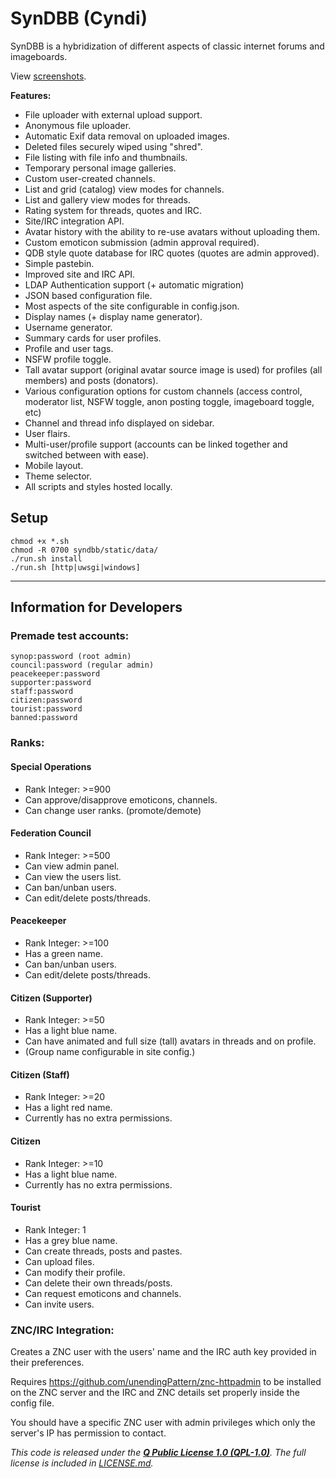 # SynDBB (Cyndi)

SynDBB is a hybridization of different aspects of classic internet forums and imageboards.

View [screenshots](SCREENSHOTS.md).

**Features:**

*   File uploader with external upload support.
*   Anonymous file uploader.
*   Automatic Exif data removal on uploaded images.
*   Deleted files securely wiped using "shred".
*   File listing with file info and thumbnails.
*   Temporary personal image galleries.
*   Custom user-created channels.
*   List and grid (catalog) view modes for channels.
*   List and gallery view modes for threads.
*   Rating system for threads, quotes and IRC.
*   Site/IRC integration API.
*   Avatar history with the ability to re-use avatars without uploading them.
*   Custom emoticon submission (admin approval required).
*   QDB style quote database for IRC quotes (quotes are admin approved).
*   Simple pastebin.
*   Improved site and IRC API.
*   LDAP Authentication support (+ automatic migration)
*   JSON based configuration file.
*   Most aspects of the site configurable in config.json.
*   Display names (+ display name generator).
*   Username generator.
*   Summary cards for user profiles.
*   Profile and user tags.
*   NSFW profile toggle.
*   Tall avatar support (original avatar source image is used) for profiles (all members) and posts (donators).
*   Various configuration options for custom channels (access control, moderator list, NSFW toggle, anon posting toggle, imageboard toggle, etc)
*   Channel and thread info displayed on sidebar.
*   User flairs.
*   Multi-user/profile support (accounts can be linked together and switched between with ease).
*   Mobile layout.
*   Theme selector.
*   All scripts and styles hosted locally.

## Setup
    chmod +x *.sh
    chmod -R 0700 syndbb/static/data/
    ./run.sh install
    ./run.sh [http|uwsgi|windows]


----------


## Information for Developers

### Premade test accounts:

    synop:password (root admin)
    council:password (regular admin)
    peacekeeper:password
    supporter:password
    staff:password
    citizen:password
    tourist:password
    banned:password 

### Ranks:

#### Special Operations

* Rank Integer: >=900
* Can approve/disapprove emoticons, channels.
* Can change user ranks. (promote/demote)


#### Federation Council

* Rank Integer: >=500
* Can view admin panel.
* Can view the users list.
* Can ban/unban users.
* Can edit/delete posts/threads.

#### Peacekeeper

* Rank Integer: >=100
* Has a green name.
* Can ban/unban users.
* Can edit/delete posts/threads.

#### Citizen (Supporter)

* Rank Integer: >=50
* Has a light blue name.
* Can have animated and full size (tall) avatars in threads and on profile.
* (Group name configurable in site config.)

#### Citizen (Staff)

* Rank Integer: >=20
* Has a light red name.
* Currently has no extra permissions.

#### Citizen

* Rank Integer: >=10
* Has a light blue name.
* Currently has no extra permissions.

#### Tourist

* Rank Integer: 1
* Has a grey blue name.
* Can create threads, posts and pastes. 
* Can upload files.
* Can modify their profile.
* Can delete their own threads/posts.
* Can request emoticons and channels.
* Can invite users.

### ZNC/IRC Integration:

Creates a ZNC user with the users' name and the IRC auth key provided in their preferences.

Requires https://github.com/unendingPattern/znc-httpadmin to be installed on the ZNC server and the IRC and ZNC details set properly inside the config file.

You should have a specific ZNC user with admin privileges which only the server's IP has permission to contact.


*This code is released under the **[Q Public License 1.0 (QPL-1.0)](https://tldrlegal.com/license/q-public-license-1.0-(qpl-1.0)#summary "QPL-1.0")**. The full license is included in [LICENSE.md](LICENSE.md).*
